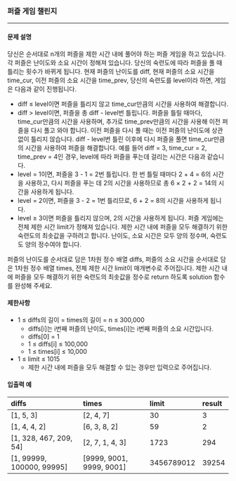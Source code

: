 ### 퍼즐 게임 챌린지

***

#### 문제 설명
당신은 순서대로 n개의 퍼즐을 제한 시간 내에 풀어야 하는 퍼즐 게임을 하고 있습니다. 각 퍼즐은 난이도와 소요 시간이 정해져 있습니다. 당신의 숙련도에 따라 퍼즐을 풀 때 틀리는 횟수가 바뀌게 됩니다. 현재 퍼즐의 난이도를 diff, 현재 퍼즐의 소요 시간을 time_cur, 이전 퍼즐의 소요 시간을 time_prev, 당신의 숙련도를 level이라 하면, 게임은 다음과 같이 진행됩니다.
- diff ≤ level이면 퍼즐을 틀리지 않고 time_cur만큼의 시간을 사용하여 해결합니다.
- diff > level이면, 퍼즐을 총 diff - level번 틀립니다. 퍼즐을 틀릴 때마다, time_cur만큼의 시간을 사용하며, 추가로 time_prev만큼의 시간을 사용해 이전 퍼즐을 다시 풀고 와야 합니다. 이전 퍼즐을 다시 풀 때는 이전 퍼즐의 난이도에 상관없이 틀리지 않습니다. diff - level번 틀린 이후에 다시 퍼즐을 풀면 time_cur만큼의 시간을 사용하여 퍼즐을 해결합니다.
예를 들어 diff = 3, time_cur = 2, time_prev = 4인 경우, level에 따라 퍼즐을 푸는데 걸리는 시간은 다음과 같습니다.
- level = 1이면, 퍼즐을 3 - 1 = 2번 틀립니다. 한 번 틀릴 때마다 2 + 4 = 6의 시간을 사용하고, 다시 퍼즐을 푸는 데 2의 시간을 사용하므로 총 6 × 2 + 2 = 14의 시간을 사용하게 됩니다.
- level = 2이면, 퍼즐을 3 - 2 = 1번 틀리므로, 6 + 2 = 8의 시간을 사용하게 됩니다.
- level ≥ 3이면 퍼즐을 틀리지 않으며, 2의 시간을 사용하게 됩니다.
퍼즐 게임에는 전체 제한 시간 limit가 정해져 있습니다. 제한 시간 내에 퍼즐을 모두 해결하기 위한 숙련도의 최솟값을 구하려고 합니다. 난이도, 소요 시간은 모두 양의 정수며, 숙련도도 양의 정수여야 합니다.

퍼즐의 난이도를 순서대로 담은 1차원 정수 배열 diffs, 퍼즐의 소요 시간을 순서대로 담은 1차원 정수 배열 times, 전체 제한 시간 limit이 매개변수로 주어집니다. 제한 시간 내에 퍼즐을 모두 해결하기 위한 숙련도의 최솟값을 정수로 return 하도록 solution 함수를 완성해 주세요.

#### 제한사항
- 1 ≤ diffs의 길이 = times의 길이 = n ≤ 300,000
    - diffs[i]는 i번째 퍼즐의 난이도, times[i]는 i번째 퍼즐의 소요 시간입니다.
    - diffs[0] = 1
    - 1 ≤ diffs[i] ≤ 100,000
    - 1 ≤ times[i] ≤ 10,000
- 1 ≤ limit ≤ 1015
    - 제한 시간 내에 퍼즐을 모두 해결할 수 있는 경우만 입력으로 주어집니다.

#### 입출력 예
| diffs                     | times	                   | limit      | result |
| :------------------------ | :----------------------- | :--------- | :----- |
| [1, 5, 3]                 | [2, 4, 7]                | 30         | 3      |
| [1, 4, 4, 2]              | [6, 3, 8, 2]             | 59         | 2      |
| [1, 328, 467, 209, 54]    | [2, 7, 1, 4, 3]          | 1723       | 294    |
| [1, 99999, 100000, 99995] | [9999, 9001, 9999, 9001] | 3456789012 | 39254  |